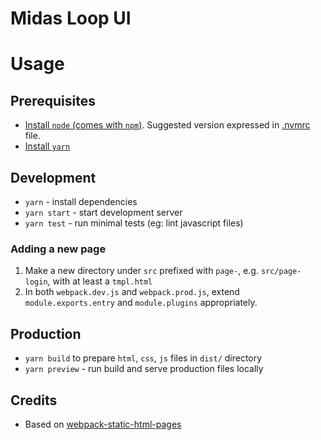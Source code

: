 Midas Loop UI
=============

# Usage

## Prerequisites

- [Install `node` (comes with `npm`)](https://nodejs.org/). Suggested version expressed in [.nvmrc](./.nvmrc) file.
- [Install `yarn`](https://yarnpkg.com/getting-started/install)

## Development

- `yarn` - install dependencies
- `yarn start` - start development server
- `yarn test` - run minimal tests (eg: lint javascript files)

### Adding a new page
1. Make a new directory under `src` prefixed with `page-`, e.g. `src/page-login`, with at least a `tmpl.html`
2. In both `webpack.dev.js` and `webpack.prod.js`, extend `module.exports.entry` and `module.plugins` appropriately.

## Production

- `yarn build` to prepare `html`, `css`, `js` files in `dist/` directory
- `yarn preview` - run build and serve production files locally

## Credits

- Based on [webpack-static-html-pages](https://github.com/ivarprudnikov/webpack-static-html-pages)
